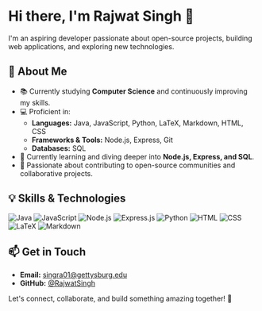 # Hi there, I'm Rajwat Singh 👋

I'm an aspiring developer passionate about open-source projects, building web applications, and exploring new technologies. 

## 🚀 About Me
- 📚 Currently studying **Computer Science** and continuously improving my skills.
- 💻 Proficient in:
  - **Languages:** Java, JavaScript, Python, LaTeX, Markdown, HTML, CSS
  - **Frameworks & Tools:** Node.js, Express, Git
  - **Databases:** SQL
- 🌱 Currently learning and diving deeper into **Node.js, Express, and SQL**.
- 🔭 Passionate about contributing to open-source communities and collaborative projects.

## 💡 Skills & Technologies

![Java](https://img.shields.io/badge/-Java-007396?logo=java&logoColor=white&style=for-the-badge)
![JavaScript](https://img.shields.io/badge/-JavaScript-F7DF1E?logo=javascript&logoColor=black&style=for-the-badge)
![Node.js](https://img.shields.io/badge/-Node.js-339933?logo=node.js&logoColor=white&style=for-the-badge)
![Express.js](https://img.shields.io/badge/-Express-000000?logo=express&logoColor=white&style=for-the-badge)
![Python](https://img.shields.io/badge/-Python-3776AB?logo=python&logoColor=white&style=for-the-badge)
![HTML](https://img.shields.io/badge/-HTML5-E34F26?logo=html5&logoColor=white&style=for-the-badge)
![CSS](https://img.shields.io/badge/-CSS3-1572B6?logo=css3&logoColor=white&style=for-the-badge)
![LaTeX](https://img.shields.io/badge/-LaTeX-008080?logo=latex&logoColor=white&style=for-the-badge)
![Markdown](https://img.shields.io/badge/-Markdown-000000?logo=markdown&logoColor=white&style=for-the-badge)

## 📫 Get in Touch
- **Email:** [singra01@gettysburg.edu](mailto:singra01@gettysburg.edu)
- **GitHub:** [@RajwatSingh](https://github.com/RajwatSingh)

Let's connect, collaborate, and build something amazing together! 🚀
